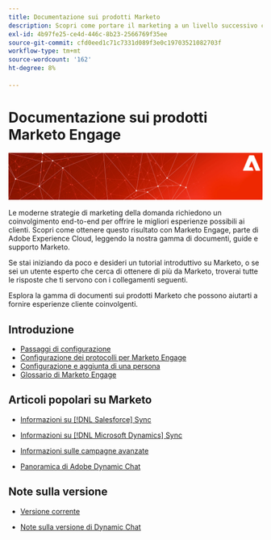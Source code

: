 ```yaml
---
title: Documentazione sui prodotti Marketo
description: Scopri come portare il marketing a un livello successivo con questi documenti sui prodotti Marketo. Inizia con un’esercitazione di Marketo e leggi altri articoli popolari.
exl-id: 4b97fe25-ce4d-446c-8b23-2566769f35ee
source-git-commit: cfd0eed1c71c7331d089f3e0c19703521082703f
workflow-type: tm+mt
source-wordcount: '162'
ht-degree: 8%

---
```


# Documentazione sui prodotti Marketo Engage

![](assets/marketo-docs-banner.jpg)

Le moderne strategie di marketing della domanda richiedono un coinvolgimento end-to-end per offrire le migliori esperienze possibili ai clienti. Scopri come ottenere questo risultato con Marketo Engage, parte di Adobe Experience Cloud, leggendo la nostra gamma di documenti, guide e supporto Marketo.

Se stai iniziando da poco e desideri un tutorial introduttivo su Marketo, o se sei un utente esperto che cerca di ottenere di più da Marketo, troverai tutte le risposte che ti servono con i collegamenti seguenti.

Esplora la gamma di documenti sui prodotti Marketo che possono aiutarti a fornire esperienze cliente coinvolgenti.

## Introduzione

* [Passaggi di configurazione](/help/marketo/getting-started/initial-setup/setup-steps.md)
* [Configurazione dei protocolli per Marketo Engage](/help/marketo/getting-started/initial-setup/configure-protocols-for-marketo.md)
* [Configurazione e aggiunta di una persona](/help/marketo/getting-started/quick-wins/get-set-up-and-add-a-person.md)
* [Glossario di Marketo Engage](/help/marketo/getting-started/things-to-know/marketo-engage-glossary.md)

## Articoli popolari su Marketo

* [Informazioni su  [!DNL Salesforce] Sync](/help/marketo/product-docs/crm-sync/salesforce-sync/understanding-the-salesforce-sync.md)

* [Informazioni su  [!DNL Microsoft Dynamics] Sync](/help/marketo/product-docs/crm-sync/microsoft-dynamics-sync/understanding-the-microsoft-dynamics-sync.md)

* [Informazioni sulle campagne avanzate](/help/marketo/product-docs/core-marketo-concepts/smart-campaigns/understanding-smart-campaigns.md)

* [Panoramica di Adobe Dynamic Chat](/help/marketo/product-docs/demand-generation/dynamic-chat/dynamic-chat-overview.md)

## Note sulla versione

* [Versione corrente](/help/marketo/release-notes/current.md)

* [Note sulla versione di Dynamic Chat](/help/marketo/release-notes/dynamic-chat.md)
